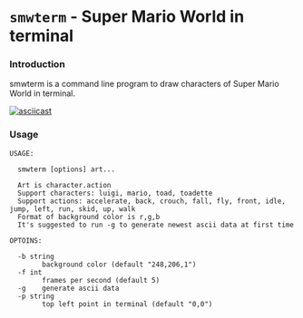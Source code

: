 # `smwterm` - Super Mario World in terminal 

### Introduction
smwterm is a command line program to draw characters of Super Mario World in terminal.

[![asciicast](https://asciinema.org/a/NfOhPhAnC81bcB8W3JfITNCGh.svg)](https://asciinema.org/a/NfOhPhAnC81bcB8W3JfITNCGh)

### Usage
```
USAGE:

  smwterm [options] art...

  Art is character.action
  Support characters: luigi, mario, toad, toadette
  Support actions: accelerate, back, crouch, fall, fly, front, idle, jump, left, run, skid, up, walk
  Format of background color is r,g,b
  It's suggested to run -g to generate newest ascii data at first time

OPTOINS:

  -b string
    	background color (default "248,206,1")
  -f int
    	frames per second (default 5)
  -g	generate ascii data
  -p string
    	top left point in terminal (default "0,0")
```
